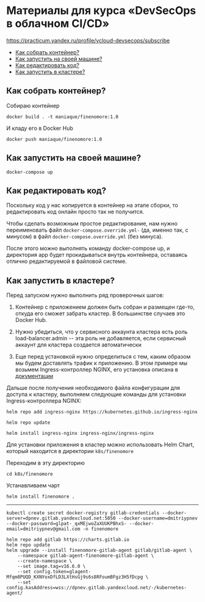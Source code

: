# Материалы для курса «DevSecOps в облачном CI/CD»

https://practicum.yandex.ru/profile/ycloud-devsecops/subscribe

* [Как собрать контейнер?](#build)
* [Как запустить на своей машине?](#runlocal)
* [Как редактировать код?](#edit)
* [Как запустить в кластере?](#runcluster)

## Как собрать контейнер? <a id="build"/></a>

Собираю контейнер
```
docker build . -t maniaque/finenomore:1.0
```

И кладу его в Docker Hub
```
docker push maniaque/finenomore:1.0
```

## Как запустить на своей машине? <a id="runlocal"/></a>

```
docker-compose up
```

## Как редактировать код? <a id="edit"/></a>

Поскольку код у нас копируется в контейнер на этапе сборки, то редактировать код онлайн просто так не получится.

Чтобы сделать возможным простое редактирование, нам нужно переименовать файл `docker-compose.override.yml-` (да, именно так, с минусом) в файл `docker-compose.override.yml` (без минуса).

После этого можно выполнять команду docker-compose up, и директория app будет прокидываться внутрь контейнера, оставаясь отлично редактируемой в файловой системе.

## Как запустить в кластере? <a id="runcluster"/></a>

Перед запуском нужно выполнить ряд проверочных шагов:

1. Контейнер с приложением должен быть собран и размещен где-то, откуда его сможет забрать кластер. В большинстве случаев это Docker Hub.

2. Нужно убедиться, что у сервисного аккаунта кластера есть роль load-balancer.admin -- эта роль не добавляется, если сервисный аккаунт для кластера создается автоматически

3. Еще перед установкой нужно определиться с тем, каким образом мы будем доставлять трафик к приложению. В этом примере мы возьмем Ingress-контроллер NGINX, его установка описана в [документации](https://cloud.yandex.ru/docs/managed-kubernetes/tutorials/ingress-cert-manager)

Дальше после получения необходимого файла конфигурации для доступа к кластеру, выполняем следующие команды для установки Ingress-контроллера NGINX:

```
helm repo add ingress-nginx https://kubernetes.github.io/ingress-nginx

helm repo update

helm install ingress-nginx ingress-nginx/ingress-nginx
```

Для установки приложения в кластер можно использовать Helm Chart, который находится в директории `k8s/finenomore`

Переходим в эту директорию

```
cd k8s/finenomore
```

Устанавливаем чарт

```
helm install finenomore .
```

---
```
kubectl create secret docker-registry gitlab-credentials --docker-server=dpnev.gitlab.yandexcloud.net:5050 --docker-username=dmitriypnev --docker-password=glpat-_qxMEjwoZaXUUKPBhxS- --docker-email=dmitriypnev@gmail.com -n finenomore
```
```
helm repo add gitlab https://charts.gitlab.io
helm repo update
helm upgrade --install finenomore-gitlab-agent gitlab/gitlab-agent \
    --namespace gitlab-agent-finenomore-gitlab-agent \
    --create-namespace \
    --set image.tag=v16.6.0 \
    --set config.token=glagent-Mfqm8PUQD_KXNYoxDfLD3LXtHsGj9s6s8RFoumBFgz3H5fDcpg \
    --set config.kasAddress=wss://dpnev.gitlab.yandexcloud.net/-/kubernetes-agent/
```


